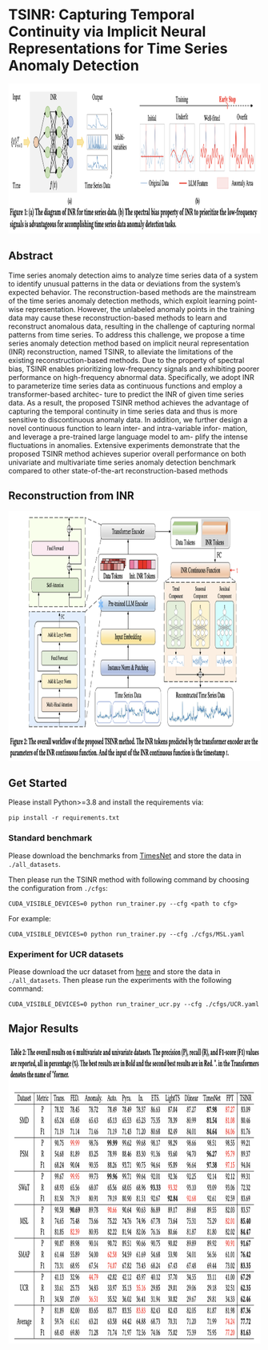 # TSINR: Capturing Temporal Continuity via Implicit Neural Representations for Time Series Anomaly Detection

<p align="center">
<img src=plot/motivation.png width="1100" height="300"/>
</p>

## Abstract
Time series anomaly detection aims to analyze time series data of a 
system to identify unusual patterns in the data or deviations from
the system’s expected behavior. The reconstruction-based methods
are the mainstream of the time series anomaly detection methods,
which exploit learning point-wise representation. However, the
unlabeled anomaly points in the training data may cause these
reconstruction-based methods to learn and reconstruct anomalous
data, resulting in the challenge of capturing normal patterns from
time series. To address this challenge, we propose a time series
anomaly detection method based on implicit neural representation
(INR) reconstruction, named TSINR, to alleviate the limitations of
the existing reconstruction-based methods. Due to the property
of spectral bias, TSINR enables prioritizing low-frequency signals
and exhibiting poorer performance on high-frequency abnormal
data. Specifically, we adopt INR to parameterize time series data
as continuous functions and employ a transformer-based architec-
ture to predict the INR of given time series data. As a result, the
proposed TSINR method achieves the advantage of capturing the
temporal continuity in time series data and thus is more sensitive
to discontinuous anomaly data. In addition, we further design a
novel continuous function to learn inter- and intra-variable infor-
mation, and leverage a pre-trained large language model to am-
plify the intense fluctuations in anomalies. Extensive experiments
demonstrate that the proposed TSINR method achieves superior
overall performance on both univariate and multivariate time series
anomaly detection benchmark compared to other state-of-the-art
reconstruction-based methods


## Reconstruction from INR
<p align="center">
<img src=plot/architecture.png width="1100" height="500"/>
</p>


## Get Started
Please install Python>=3.8 and install the requirements via:
```
pip install -r requirements.txt
```

### Standard benchmark
Please download the benchmarks from [TimesNet](https://github.com/thuml/Time-Series-Library) and store the data in `./all_datasets`.


Then please run the TSINR method with following command by choosing the configuration from `./cfgs`:
```
CUDA_VISIBLE_DEVICES=0 python run_trainer.py --cfg <path to cfg>
```

For example:
```
CUDA_VISIBLE_DEVICES=0 python run_trainer.py --cfg ./cfgs/MSL.yaml
```

### Experiment for UCR datasets
Please download the ucr dataset from [here](https://www.cs.ucr.edu/~eamonn/time_series_data_2018/UCR_TimeSeriesAnomalyDatasets2021.zip) and store the data in `./all_datasets`.
Then please run the experiments with the following command:

```
CUDA_VISIBLE_DEVICES=0 python run_trainer_ucr.py --cfg ./cfgs/UCR.yaml
```


## Major Results
<p align="center">
<img src=plot/experiments_major.png width="1100" height="600"/>
</p>




